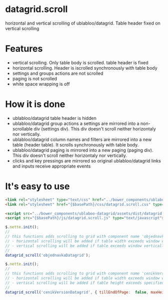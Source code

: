 # datagrid.scroll
horizontal and vertical scrolling of ublabloo/datagrid. Table header fixed on vertical scrolling
# Features
- vertical scrolling. Only table body is scrolled. table header is fixed
- horizontal scrolling. Header is iscrolled synchronously with table body
- settings and groups actions are not scrolled
- paging is not scrolled
- white space wrapping is off
# How it is done
- ublabloo/datagrid table header is hidden
- ublabloo/datagrid group actions a settings are mirrored into a non-scrollable div (settings div). This div doesn't scroll neither horizontaly nor vertically.
- ublabloo/datagrid column names and filters are mirrored into a new table (header table). It scrolls synchronously with table body.
- ublabloo/datagrid paging is mirrored into a new paging (paging div). This div doesn't scroll neither horizontaly nor vertically.
- clicks and key pressings are mirrored so original ublabloo/datagrid links and inputs receive appropriate events
# It's easy to use
```html
<link rel="stylesheet" type="text/css" href="../bower_components/ublaboo-datagrid/assets/dist/datagrid.css">
<link rel="stylesheet" href="{$basePath}/css/datagrid.scroll.css" type="text/css" />
```

```html
<script src="../bower_components/ublaboo-datagrid/assets/dist/datagrid.js"></script>
<script src="{$basePath}/js/datagrid.scroll.js" type="text/javascript"></script>
```

```javascript
$.nette.init();
//
// this functions adds scrolling to grid with component name 'objednavkaDatagrid'
// - horizontal scrolling will be added if table width exceeds window width
// - vertical scrolling will be added if table exceeds window vertically 
//
datagrid_scroll('objednavkaDatagrid');
```

```javascript
$.nette.init();
//
// this functions adds scrolling to grid with component name 'cenikVersionDatagrid'
// - horizontal scrolling will be added if table width exceeds window width
// - vertical scrolling will be added if table height exceeds specified maxHeight
//
datagrid_scroll('cenikVersionDatagrid', { tillEndOfPage:  false, maxHeight: 420});
```



